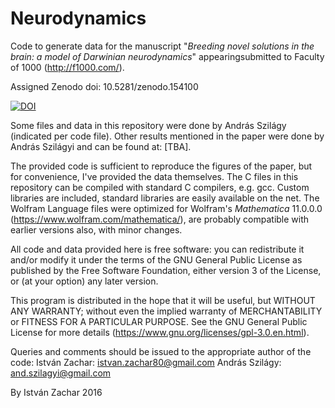 # Neurodynamics
Code to generate data for the manuscript "*Breeding novel solutions in the brain: a model of Darwinian neurodynamics*"
appearingsubmitted to Faculty of 1000 (http://f1000.com/).

Assigned Zenodo doi: 10.5281/zenodo.154100 

[![DOI](https://zenodo.org/badge/68013791.svg)](https://zenodo.org/badge/latestdoi/68013791)
 
Some files and data in this repository were done by András Szilágy (indicated per code file).
Other results mentioned in the paper were done by András Szilágyi and can be found at: [TBA].

The provided code is sufficient to reproduce the figures of the paper, but for convenience, I've provided the data themselves.
The C files in this repository can be compiled with standard C compilers, e.g. gcc. Custom libraries are included, standard libraries are easily available on the net.
The Wolfram Language files were optimized for Wolfram's *Mathematica* 11.0.0.0 (https://www.wolfram.com/mathematica/), are probably compatible with earlier versions also, with minor changes.

All code and data provided here is free software: you can redistribute it and/or modify
it under the terms of the GNU General Public License as published by the Free Software Foundation,
either version 3 of the License, or (at your option) any later version.

This program is distributed in the hope that it will be useful, but WITHOUT ANY WARRANTY;
without even the implied warranty of MERCHANTABILITY or FITNESS FOR A PARTICULAR PURPOSE.
See the GNU General Public License for more details (https://www.gnu.org/licenses/gpl-3.0.en.html).

Queries and comments should be issued to the appropriate author of the code:
   István Zachar: istvan.zachar80@gmail.com
   András Szilágy: and.szilagyi@gmail.com
   
By István Zachar
2016
